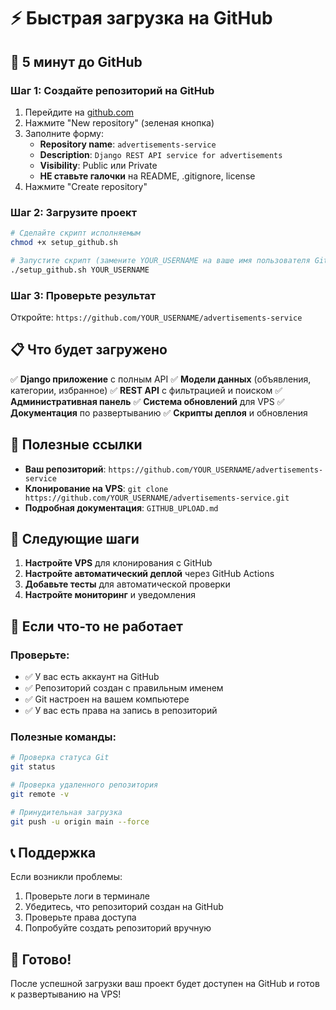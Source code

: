 # ⚡ Быстрая загрузка на GitHub

## 🚀 5 минут до GitHub

### Шаг 1: Создайте репозиторий на GitHub

1. Перейдите на [github.com](https://github.com)
2. Нажмите "New repository" (зеленая кнопка)
3. Заполните форму:
   - **Repository name**: `advertisements-service`
   - **Description**: `Django REST API service for advertisements`
   - **Visibility**: Public или Private
   - **НЕ ставьте галочки** на README, .gitignore, license
4. Нажмите "Create repository"

### Шаг 2: Загрузите проект

```bash
# Сделайте скрипт исполняемым
chmod +x setup_github.sh

# Запустите скрипт (замените YOUR_USERNAME на ваше имя пользователя GitHub)
./setup_github.sh YOUR_USERNAME
```

### Шаг 3: Проверьте результат

Откройте: `https://github.com/YOUR_USERNAME/advertisements-service`

## 📋 Что будет загружено

✅ **Django приложение** с полным API
✅ **Модели данных** (объявления, категории, избранное)
✅ **REST API** с фильтрацией и поиском
✅ **Административная панель**
✅ **Система обновлений** для VPS
✅ **Документация** по развертыванию
✅ **Скрипты деплоя** и обновления

## 🔗 Полезные ссылки

- **Ваш репозиторий**: `https://github.com/YOUR_USERNAME/advertisements-service`
- **Клонирование на VPS**: `git clone https://github.com/YOUR_USERNAME/advertisements-service.git`
- **Подробная документация**: `GITHUB_UPLOAD.md`

## 🎯 Следующие шаги

1. **Настройте VPS** для клонирования с GitHub
2. **Настройте автоматический деплой** через GitHub Actions
3. **Добавьте тесты** для автоматической проверки
4. **Настройте мониторинг** и уведомления

## 🚨 Если что-то не работает

### Проверьте:
- ✅ У вас есть аккаунт на GitHub
- ✅ Репозиторий создан с правильным именем
- ✅ Git настроен на вашем компьютере
- ✅ У вас есть права на запись в репозиторий

### Полезные команды:
```bash
# Проверка статуса Git
git status

# Проверка удаленного репозитория
git remote -v

# Принудительная загрузка
git push -u origin main --force
```

## 📞 Поддержка

Если возникли проблемы:
1. Проверьте логи в терминале
2. Убедитесь, что репозиторий создан на GitHub
3. Проверьте права доступа
4. Попробуйте создать репозиторий вручную

## 🎉 Готово!

После успешной загрузки ваш проект будет доступен на GitHub и готов к развертыванию на VPS!
